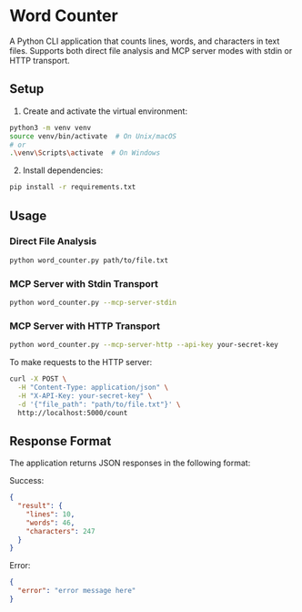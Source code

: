 # Word Counter

A Python CLI application that counts lines, words, and characters in text files. Supports both direct file analysis and MCP server modes with stdin or HTTP transport.

## Setup

1. Create and activate the virtual environment:
```bash
python3 -m venv venv
source venv/bin/activate  # On Unix/macOS
# or
.\venv\Scripts\activate  # On Windows
```

2. Install dependencies:
```bash
pip install -r requirements.txt
```

## Usage

### Direct File Analysis
```bash
python word_counter.py path/to/file.txt
```

### MCP Server with Stdin Transport
```bash
python word_counter.py --mcp-server-stdin
```

### MCP Server with HTTP Transport
```bash
python word_counter.py --mcp-server-http --api-key your-secret-key
```

To make requests to the HTTP server:
```bash
curl -X POST \
  -H "Content-Type: application/json" \
  -H "X-API-Key: your-secret-key" \
  -d '{"file_path": "path/to/file.txt"}' \
  http://localhost:5000/count
```

## Response Format

The application returns JSON responses in the following format:

Success:
```json
{
  "result": {
    "lines": 10,
    "words": 46,
    "characters": 247
  }
}
```

Error:
```json
{
  "error": "error message here"
}
``` 